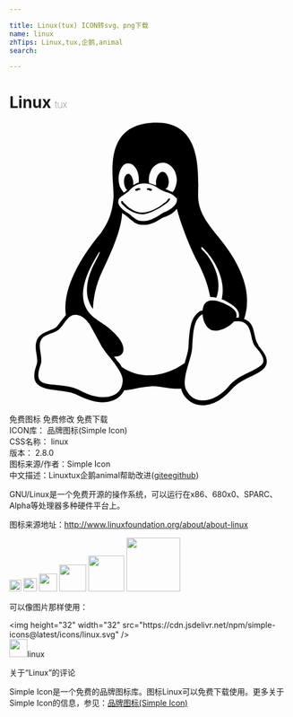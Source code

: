 ```yaml
---

title: Linux(tux) ICON转svg、png下载
name: linux
zhTips: Linux,tux,企鹅,animal
search: 

---
```


# Linux  <small style="font-size: 60%;font-weight: 100">tux</small>

<div id="svg" class="svg-wrap">
<svg role="img" viewBox="0 0 24 24" xmlns="http://www.w3.org/2000/svg"><title>Linux icon</title><path d="M12.503 0c-.155 0-.315.008-.479.021-4.227.333-3.106 4.807-3.17 6.298-.077 1.093-.3 1.954-1.051 3.021-.885 1.051-2.127 2.75-2.716 4.521-.278.832-.41 1.684-.287 2.489-.039.034-.076.068-.111.135-.26.268-.449.601-.662.839-.199.199-.485.267-.797.4-.313.136-.658.269-.864.681-.09.188-.136.393-.132.601 0 .199.027.401.055.536.058.399.116.729.039.97-.248.68-.279 1.146-.105 1.485.174.334.535.469.939.601.811.2 1.91.135 2.775.599.926.467 1.866.671 2.616.47.526-.115.97-.463 1.208-.945.587-.003 1.23-.269 2.26-.334.699-.058 1.574.267 2.578.199.025.135.063.199.114.334l.003.003c.391.778 1.113 1.132 1.884 1.071.771-.06 1.592-.536 2.257-1.306.631-.765 1.683-1.084 2.378-1.503.348-.199.629-.469.649-.853.023-.4-.199-.812-.714-1.377v-.097l-.003-.003c-.17-.2-.25-.535-.338-.926-.085-.401-.182-.786-.492-1.046h-.003c-.059-.054-.123-.067-.188-.135-.056-.038-.121-.062-.19-.064.431-1.278.264-2.55-.173-3.694-.533-1.41-1.465-2.638-2.175-3.483-.796-1.005-1.576-1.957-1.561-3.369.027-2.152.237-6.133-3.544-6.139zm.529 3.405h.013c.213 0 .396.062.584.198.191.135.33.332.439.533.105.259.158.459.166.724 0-.02.006-.04.006-.059v.104c-.002-.007-.004-.015-.004-.021l-.004-.024c-.002.243-.053.483-.15.706-.047.125-.119.24-.213.335-.029-.016-.057-.03-.088-.042-.105-.045-.199-.064-.285-.133-.071-.028-.145-.051-.219-.066.049-.059.145-.133.182-.198.053-.128.082-.264.088-.402v-.019c.002-.135-.018-.271-.061-.4-.045-.135-.101-.201-.183-.334-.084-.066-.167-.132-.267-.132h-.016c-.093 0-.176.03-.262.132-.095.094-.166.207-.205.334-.053.127-.084.264-.09.4v.019c.002.089.008.179.02.267-.193-.067-.438-.135-.607-.202-.01-.065-.016-.132-.018-.199v-.02c-.008-.264.043-.526.15-.769.082-.219.232-.406.43-.533.171-.129.379-.199.594-.199zm-2.962.059h.036c.142 0 .27.048.399.135.146.129.264.288.344.465.09.199.141.401.153.667v.004c.007.134.006.201-.002.266v.08c-.03.007-.056.018-.083.024-.152.055-.274.135-.393.2.012-.089.013-.179.003-.267v-.015c-.012-.133-.039-.199-.082-.333-.031-.102-.088-.193-.166-.267-.049-.045-.115-.068-.183-.064h-.021c-.071.006-.13.041-.186.132-.064.077-.105.171-.12.27-.027.108-.035.219-.023.331v.014c.012.135.037.201.081.334.045.134.097.2.165.268.011.009.021.018.034.024-.07.057-.117.07-.176.136-.037.028-.08.06-.131.068-.104-.125-.196-.26-.275-.402-.096-.21-.146-.438-.155-.667-.017-.226.011-.452.08-.668.055-.197.152-.379.283-.535.128-.133.26-.2.418-.2zm1.371 1.706c.331 0 .732.065 1.215.399.293.2.523.269 1.053.468h.003c.255.136.405.266.478.399v-.131c.073.147.078.318.016.47-.123.311-.516.644-1.064.843v.002c-.268.135-.501.333-.775.465-.276.135-.588.292-1.012.267-.152.008-.305-.015-.448-.067-.11-.06-.218-.126-.322-.198-.195-.135-.363-.332-.612-.465v-.005h-.005c-.4-.246-.616-.512-.686-.711-.069-.268-.005-.469.193-.6.224-.135.38-.271.483-.336.104-.074.143-.102.176-.131h.002v-.003c.169-.202.436-.469.839-.601.139-.036.294-.065.466-.065zm2.799 2.143c.359 1.417 1.197 3.475 1.736 4.473.286.534.855 1.659 1.102 3.024.156-.005.329.018.513.064.646-1.671-.546-3.467-1.089-3.966-.221-.201-.232-.335-.123-.335.589.534 1.365 1.572 1.646 2.757.129.535.159 1.104.021 1.67.067.028.135.061.205.067 1.032.534 1.413.938 1.23 1.537v-.043c-.061-.003-.12 0-.181 0h-.015c.151-.467-.182-.825-1.065-1.224-.915-.4-1.646-.336-1.771.465-.007.043-.012.066-.017.135-.068.023-.139.053-.209.064-.43.268-.662.669-.793 1.187-.13.533-.17 1.156-.205 1.869v.003c-.021.334-.171.838-.319 1.351-1.5 1.072-3.58 1.538-5.349.334-.111-.193-.246-.374-.402-.533-.074-.125-.168-.237-.275-.334.182 0 .338-.029.465-.067.145-.067.257-.188.314-.334.108-.267 0-.697-.345-1.163-.345-.467-.931-.995-1.788-1.521-.63-.399-.986-.87-1.15-1.396-.165-.534-.143-1.085-.015-1.645.245-1.07.873-2.11 1.274-2.763.107-.065.037.135-.408.974-.396.751-1.141 2.497-.122 3.854.038-.989.258-1.965.647-2.876.564-1.278 1.743-3.504 1.836-5.268.048.036.217.135.289.202.218.133.38.333.59.465.211.201.477.335.876.335.039.003.075.006.111.006.411 0 .729-.134.996-.268.29-.134.521-.334.74-.4h.005c.467-.135.836-.402 1.045-.7zm2.186 8.958c.037.601.343 1.245.882 1.377.588.134 1.434-.333 1.791-.765l.211-.009c.315-.008.577.01.847.267l.003.003c.208.199.305.531.391.876.085.401.154.78.409 1.066.486.527.645.906.636 1.14l.003-.006v.018l-.003-.012c-.015.262-.185.396-.498.595-.63.401-1.746.712-2.457 1.57-.618.737-1.371 1.139-2.036 1.191-.664.053-1.237-.2-1.574-.898l-.005-.003c-.21-.401-.12-1.025.056-1.69.176-.668.428-1.345.463-1.898.037-.714.076-1.335.195-1.814.12-.465.308-.797.641-.984l.045-.022zm-10.815.049h.01c.053 0 .105.005.157.014.376.055.706.333 1.023.752l.91 1.664.003.003c.243.533.754 1.064 1.189 1.638.434.598.77 1.131.729 1.57v.006c-.057.744-.479 1.148-1.125 1.294-.645.135-1.52.002-2.395-.464-.968-.536-2.118-.469-2.857-.602-.369-.066-.611-.201-.723-.401-.111-.199-.113-.601.123-1.23v-.003l.002-.003c.117-.334.03-.753-.027-1.119-.055-.401-.083-.709.043-.94.16-.334.396-.399.689-.533.295-.135.641-.202.916-.469h.002v-.003c.256-.268.445-.601.668-.838.19-.201.38-.336.663-.336zm7.159-9.074c-.435.201-.945.535-1.488.535-.542 0-.97-.267-1.279-.466-.155-.134-.28-.268-.374-.335-.164-.134-.144-.334-.074-.334.109.016.129.135.199.201.096.066.215.199.361.333.291.2.68.467 1.166.467.485 0 1.053-.267 1.398-.466.195-.135.445-.334.648-.467.156-.137.149-.268.279-.268.129.016.034.134-.147.333-.181.135-.461.335-.69.468v-.001zm-1.082-1.584V5.64c-.006-.019.013-.042.029-.05.074-.043.18-.027.26.004.063 0 .16.067.15.135-.006.049-.085.066-.135.066-.055 0-.092-.043-.141-.068-.052-.018-.146-.008-.163-.065zm-.551 0c-.02.058-.113.049-.166.066-.047.025-.086.068-.139.068-.051 0-.131-.019-.137-.068-.009-.066.088-.133.15-.133.081-.031.184-.047.259-.005.019.009.036.03.03.05v.021h.003z"/></svg>
</div>
<detail full-name='linux'></detail>

<div class="detail-page">
<p>
<span><span class="badge-success badge">免费图标</span> <span class="badge-success badge">免费修改</span>  <span class="badge-success badge">免费下载</span> </span>
<br/>
<span>
ICON库：
<span class="badge-secondary badge">品牌图标(Simple Icon)</span> 
</span>
<br/>
<span>
CSS名称：
<span class="badge-secondary badge">linux</span> 
</span>

<br/>
<span>
版本：
<span class="badge-secondary badge">2.8.0</span> 
</span>
<br/>
<span>图标来源/作者：<span class="badge-light badge">Simple Icon</span></span> 
<br/>
<span class="zh-detail">中文描述：<span class="badge-primary badge">Linux</span><span class="badge-primary badge">tux</span><span class="badge-primary badge">企鹅</span><span class="badge-primary badge">animal</span><span class="help-link"><span>帮助改进</span>(<a href="https://gitee.com/liuwave/icon-helper/edit/master/json/brands/linux.json" target="_blank" rel="noopener noreferrer">gitee</a><a href="https://github.com/liuwave/icon-helper/edit/master/json/brands/linux.json" target="_blank" rel="noopener noreferrer">github</a></span>)</span><br/>
</p>
</div><div class="description description alert alert-light"><p>GNU/Linux是一个免费开源的操作系统，可以运行在x86、680x0、SPARC、Alpha等处理器多种硬件平台上。</p><p>图标来源地址：<a href="http://www.linuxfoundation.org/about/about-linux" target="_blank" rel="noopener noreferrer">http://www.linuxfoundation.org/about/about-linux</a></p></div>
<div class="alert alert-dark">
<img height="21" width="21" src="https://cdn.jsdelivr.net/npm/simple-icons@latest/icons/linux.svg" />
<img height="24" width="24" src="https://cdn.jsdelivr.net/npm/simple-icons@latest/icons/linux.svg" />
<img height="32" width="32" src="https://cdn.jsdelivr.net/npm/simple-icons@latest/icons/linux.svg" />
<img height="48" width="48" src="https://cdn.jsdelivr.net/npm/simple-icons@latest/icons/linux.svg" />
<img height="64" width="64" src="https://cdn.jsdelivr.net/npm/simple-icons@latest/icons/linux.svg" />
<img height="96" width="96" src="https://cdn.jsdelivr.net/npm/simple-icons@latest/icons/linux.svg" />

</div>
<div>
  <p>可以像图片那样使用：    
  </p>
  <div class="alert alert-primary" style="font-size: 14px">
    &lt;img height="32" width="32" src="https://cdn.jsdelivr.net/npm/simple-icons@latest/icons/linux.svg" /&gt;
    <copy-btn content='<img height="32" width="32" src="https://cdn.jsdelivr.net/npm/simple-icons@latest/icons/linux.svg" />'></copy-btn>
  </div>
  <div class="alert alert-secondary">
    <img height="32" width="32" src="https://cdn.jsdelivr.net/npm/simple-icons@latest/icons/linux.svg" />linux
    <copy-btn content="linux" btn-title="复制图标名称"></copy-btn>
  </div>
</div>

<Vssue title="关于“Linux”的评论" >关于“Linux”的评论</Vssue>


<div><p>Simple Icon是一个免费的品牌图标库。图标Linux可以免费下载使用。更多关于  Simple Icon的信息，参见：<a target="_blank" href="https://iconhelper.cn/brands.html">品牌图标(Simple Icon)</a>
</p></div>
